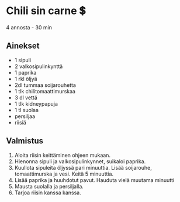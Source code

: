 # Chili sin carne 💲
4 annosta - 30 min

## Ainekset
- 1 sipuli
- 2 valkosipulinkynttä
- 1 paprika
- 1 rkl öljyä
- 2dl tummaa soijarouhetta
- 1 tlk chilitomaattimurskaa
- 3 dl vettä
- 1 tlk kidneypapuja
- 1 tl suolaa
- persiljaa
- riisiä

## Valmistus
1. Aloita riisin keittäminen ohjeen mukaan.
2. Hienonna sipuli ja valkosipulinkynnet, suikaloi paprika.
3. Kuullota sipuleita öljyssä pari minuuttia. Lisää soijarouhe, tomaattimurska ja vesi. Keitä 5 minuuttia.
4. Lisää paprika ja huuhdotut pavut. Hauduta vielä muutama minuutti
5. Mausta suolalla ja persiljalla.
6. Tarjoa riisin kanssa kanssa.
